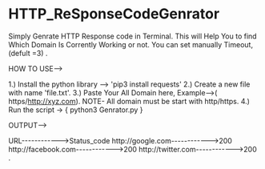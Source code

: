 # HTTP_ReSponseCodeGenrator

Simply Genrate HTTP Response code in Terminal.
This will Help You to find Which Domain Is Corrently Working or not.
You can set manually Timeout,(defult =3) .

HOW TO USE-->

1.) Install the python library --> 'pip3 install requests'
2.) Create a new file with name 'file.txt'.
3.) Paste Your All Domain here, Example-->( https/http://xyz.com).
NOTE- All domain must be start with http/https.
4.) Run the script -> { python3 Genrator.py }

OUTPUT-->

URL------------>Status_code
http://google.com------------>200
http://facebook.com------------>200
http://twitter.com------------>200 .



